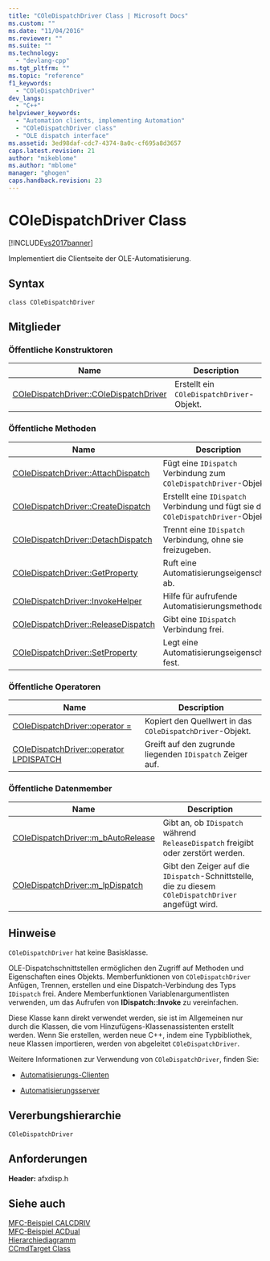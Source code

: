 ```yaml
---
title: "COleDispatchDriver Class | Microsoft Docs"
ms.custom: ""
ms.date: "11/04/2016"
ms.reviewer: ""
ms.suite: ""
ms.technology: 
  - "devlang-cpp"
ms.tgt_pltfrm: ""
ms.topic: "reference"
f1_keywords: 
  - "COleDispatchDriver"
dev_langs: 
  - "C++"
helpviewer_keywords: 
  - "Automation clients, implementing Automation"
  - "COleDispatchDriver class"
  - "OLE dispatch interface"
ms.assetid: 3ed98daf-cdc7-4374-8a0c-cf695a8d3657
caps.latest.revision: 21
author: "mikeblome"
ms.author: "mblome"
manager: "ghogen"
caps.handback.revision: 23
---
```

# COleDispatchDriver Class
[!INCLUDE[vs2017banner](../../assembler/inline/includes/vs2017banner.md)]

Implementiert die Clientseite der OLE\-Automatisierung.  
  
## Syntax  
  
```  
class COleDispatchDriver  
```  
  
## Mitglieder  
  
### Öffentliche Konstruktoren  
  
|Name|Description|  
|----------|-----------------|  
|[COleDispatchDriver::COleDispatchDriver](../Topic/COleDispatchDriver::COleDispatchDriver.md)|Erstellt ein `COleDispatchDriver`\-Objekt.|  
  
### Öffentliche Methoden  
  
|Name|Description|  
|----------|-----------------|  
|[COleDispatchDriver::AttachDispatch](../Topic/COleDispatchDriver::AttachDispatch.md)|Fügt eine `IDispatch` Verbindung zum `COleDispatchDriver`\-Objekt.|  
|[COleDispatchDriver::CreateDispatch](../Topic/COleDispatchDriver::CreateDispatch.md)|Erstellt eine `IDispatch` Verbindung und fügt sie dem `COleDispatchDriver`\-Objekt.|  
|[COleDispatchDriver::DetachDispatch](../Topic/COleDispatchDriver::DetachDispatch.md)|Trennt eine `IDispatch` Verbindung, ohne sie freizugeben.|  
|[COleDispatchDriver::GetProperty](../Topic/COleDispatchDriver::GetProperty.md)|Ruft eine Automatisierungseigenschaft ab.|  
|[COleDispatchDriver::InvokeHelper](../Topic/COleDispatchDriver::InvokeHelper.md)|Hilfe für aufrufende Automatisierungsmethoden.|  
|[COleDispatchDriver::ReleaseDispatch](../Topic/COleDispatchDriver::ReleaseDispatch.md)|Gibt eine `IDispatch` Verbindung frei.|  
|[COleDispatchDriver::SetProperty](../Topic/COleDispatchDriver::SetProperty.md)|Legt eine Automatisierungseigenschaft fest.|  
  
### Öffentliche Operatoren  
  
|Name|Description|  
|----------|-----------------|  
|[COleDispatchDriver::operator \=](../Topic/COleDispatchDriver::operator%20=.md)|Kopiert den Quellwert in das `COleDispatchDriver`\-Objekt.|  
|[COleDispatchDriver::operator LPDISPATCH](../Topic/COleDispatchDriver::operator%20LPDISPATCH.md)|Greift auf den zugrunde liegenden `IDispatch` Zeiger auf.|  
  
### Öffentliche Datenmember  
  
|Name|Description|  
|----------|-----------------|  
|[COleDispatchDriver::m\_bAutoRelease](../Topic/COleDispatchDriver::m_bAutoRelease.md)|Gibt an, ob `IDispatch` während `ReleaseDispatch` freigibt oder zerstört werden.|  
|[COleDispatchDriver::m\_lpDispatch](../Topic/COleDispatchDriver::m_lpDispatch.md)|Gibt den Zeiger auf die `IDispatch`\-Schnittstelle, die zu diesem `COleDispatchDriver` angefügt wird.|  
  
## Hinweise  
 `COleDispatchDriver` hat keine Basisklasse.  
  
 OLE\-Dispatchschnittstellen ermöglichen den Zugriff auf Methoden und Eigenschaften eines Objekts.  Memberfunktionen von `COleDispatchDriver` Anfügen, Trennen, erstellen und eine Dispatch\-Verbindung des Typs `IDispatch` frei.  Andere Memberfunktionen Variablenargumentlisten verwenden, um das Aufrufen von **IDispatch::Invoke** zu vereinfachen.  
  
 Diese Klasse kann direkt verwendet werden, sie ist im Allgemeinen nur durch die Klassen, die vom Hinzufügens\-Klassenassistenten erstellt werden.  Wenn Sie erstellen, werden neue C\+\+, indem eine Typbibliothek, neue Klassen importieren, werden von abgeleitet `COleDispatchDriver`.  
  
 Weitere Informationen zur Verwendung von `COleDispatchDriver`, finden Sie:  
  
-   [Automatisierungs\-Clienten](../../mfc/automation-clients.md)  
  
-   [Automatisierungsserver](../../mfc/automation-servers.md)  
  
## Vererbungshierarchie  
 `COleDispatchDriver`  
  
## Anforderungen  
 **Header:**  afxdisp.h  
  
## Siehe auch  
 [MFC\-Beispiel CALCDRIV](../../top/visual-cpp-samples.md)   
 [MFC\-Beispiel ACDual](../../top/visual-cpp-samples.md)   
 [Hierarchiediagramm](../../mfc/hierarchy-chart.md)   
 [CCmdTarget Class](../../mfc/reference/ccmdtarget-class.md)